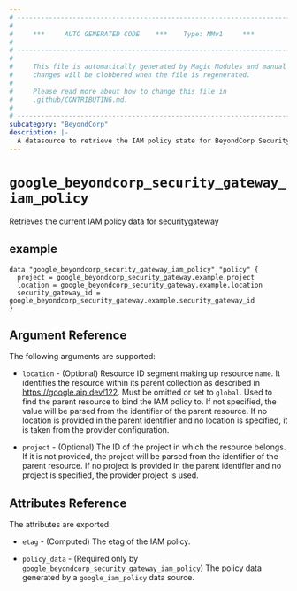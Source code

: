 ```yaml
---
# ----------------------------------------------------------------------------
#
#     ***     AUTO GENERATED CODE    ***    Type: MMv1     ***
#
# ----------------------------------------------------------------------------
#
#     This file is automatically generated by Magic Modules and manual
#     changes will be clobbered when the file is regenerated.
#
#     Please read more about how to change this file in
#     .github/CONTRIBUTING.md.
#
# ----------------------------------------------------------------------------
subcategory: "BeyondCorp"
description: |-
  A datasource to retrieve the IAM policy state for BeyondCorp SecurityGateway
---
```



# `google_beyondcorp_security_gateway_iam_policy`
Retrieves the current IAM policy data for securitygateway


## example

```hcl
data "google_beyondcorp_security_gateway_iam_policy" "policy" {
  project = google_beyondcorp_security_gateway.example.project
  location = google_beyondcorp_security_gateway.example.location
  security_gateway_id = google_beyondcorp_security_gateway.example.security_gateway_id
}
```

## Argument Reference

The following arguments are supported:

* `location` - (Optional) Resource ID segment making up resource `name`. It identifies the resource within its parent collection as described in https://google.aip.dev/122. Must be omitted or set to `global`. Used to find the parent resource to bind the IAM policy to. If not specified,
  the value will be parsed from the identifier of the parent resource. If no location is provided in the parent identifier and no
  location is specified, it is taken from the provider configuration.

* `project` - (Optional) The ID of the project in which the resource belongs.
    If it is not provided, the project will be parsed from the identifier of the parent resource. If no project is provided in the parent identifier and no project is specified, the provider project is used.

## Attributes Reference

The attributes are exported:

* `etag` - (Computed) The etag of the IAM policy.

* `policy_data` - (Required only by `google_beyondcorp_security_gateway_iam_policy`) The policy data generated by
  a `google_iam_policy` data source.

